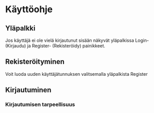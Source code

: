 # Käyttöohje

## Yläpalkki

Jos käyttäjä ei ole vielä kirjautunut sisään näkyvät yläpalkissa Login- (Kirjaudu) ja Register- (Rekisteröidy) painikkeet.

## Rekisteröityminen

Voit luoda uuden käyttäjätunnuksen valitsemalla yläpalkista Register

## Kirjautuminen

### Kirjautumisen tarpeellisuus
